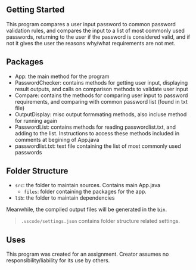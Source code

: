 ## Getting Started


This program compares a user input password to common password validation rules, and compares
the input to a list of most commonly used passwords, returning to the user if the password is 
considered valid, and if not it gives the user the reasons why/what requirements are not met. 

## Packages

- App: the main method for the program
- PasswordChecker: contains methods for getting user input, displaying result outputs, 
  and calls on comparison methods to validate user input
- Compare: contains the methods for comparing user input to password requirements, 
  and comparing with common password list (found in txt file)
- OutputDisplay: misc output formmating methods, also incluse method for running again
- PasswordList: contains methods for reading passwordlist.txt, and adding to the list.
  Instructions to access these methods included in comments at begining of App.java
- passwordlist.txt: text file containing the list of most commonly used passwords

## Folder Structure


- `src`: the folder to maintain sources. Contains main App.java
  - `files`: folder containing the packages for the app. 
- `lib`: the folder to maintain dependencies

Meanwhile, the compiled output files will be generated in the `bin`.

> `.vscode/settings.json` contains folder structure related settings.

## Uses
This program was created for an assignment. Creator assumes no responsibility/liability for its use by others. 

